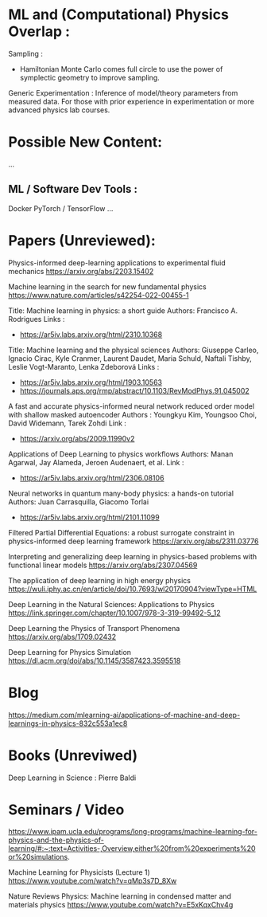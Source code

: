 ML and (Computational) Physics Overlap :
========================

Sampling : 

 * Hamiltonian Monte Carlo comes full circle to use the power of symplectic geometry to improve sampling.

Generic Experimentation : Inference of model/theory parameters from measured data. For those with prior experience in experimentation or more advanced physics lab courses.

Possible New Content:
=======================

...

ML / Software Dev Tools : 
-----------------------
Docker
PyTorch / TensorFlow
...

Papers (Unreviewed): 
=======================
Physics-informed deep-learning applications to experimental fluid mechanics
https://arxiv.org/abs/2203.15402

Machine learning in the search for new fundamental physics
https://www.nature.com/articles/s42254-022-00455-1

Title: Machine learning in physics: a short guide
Authors: Francisco A. Rodrigues
Links : 
 - https://ar5iv.labs.arxiv.org/html/2310.10368

Title: Machine learning and the physical sciences
Authors: Giuseppe Carleo, Ignacio Cirac, Kyle Cranmer, Laurent Daudet, Maria Schuld, Naftali Tishby, Leslie Vogt-Maranto, Lenka Zdeborová
Links : 
 - https://ar5iv.labs.arxiv.org/html/1903.10563
 - https://journals.aps.org/rmp/abstract/10.1103/RevModPhys.91.045002

A fast and accurate physics-informed neural network reduced order model with shallow masked autoencoder
Authors : Youngkyu Kim, Youngsoo Choi, David Widemann, Tarek Zohdi
Link : 
 - https://arxiv.org/abs/2009.11990v2

Applications of Deep Learning to physics workflows
Authors: Manan Agarwal, Jay Alameda, Jeroen Audenaert, et al.
Link : 
 - https://ar5iv.labs.arxiv.org/html/2306.08106

Neural networks in quantum many-body physics: a hands-on tutorial
Authors: Juan Carrasquilla, Giacomo Torlai
 - https://ar5iv.labs.arxiv.org/html/2101.11099

Filtered Partial Differential Equations: a robust surrogate constraint in physics-informed deep learning framework
https://arxiv.org/abs/2311.03776

Interpreting and generalizing deep learning in physics-based problems with functional linear models
https://arxiv.org/abs/2307.04569

The application of deep learning in high energy physics
https://wuli.iphy.ac.cn/en/article/doi/10.7693/wl20170904?viewType=HTML

Deep Learning in the Natural Sciences: Applications to Physics
https://link.springer.com/chapter/10.1007/978-3-319-99492-5_12

Deep Learning the Physics of Transport Phenomena
https://arxiv.org/abs/1709.02432

Deep Learning for Physics Simulation
https://dl.acm.org/doi/abs/10.1145/3587423.3595518

Blog
====

https://medium.com/mlearning-ai/applications-of-machine-and-deep-learnings-in-physics-832c553a1ec8
 
Books (Unreviwed)
=======
Deep Learning in Science : Pierre Baldi

Seminars / Video
=====

https://www.ipam.ucla.edu/programs/long-programs/machine-learning-for-physics-and-the-physics-of-learning/#:~:text=Activities-,Overview,either%20from%20experiments%20or%20simulations.

Machine Learning for Physicists (Lecture 1)
https://www.youtube.com/watch?v=qMp3s7D_8Xw

Nature Reviews Physics: Machine learning in condensed matter and materials physics
https://www.youtube.com/watch?v=E5xKqxChv4g
